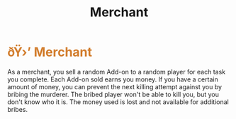 ﻿---
lang: en-US
title: Merchant
prev: Medium
next: Mortician
---
# <font color="#d27d2d">ðŸ›’ <b>Merchant</b></font> <Badge text="Support" type="tip" vertical="middle"/>

As a merchant, you sell a random Add-on to a random player for each task you complete. Each Add-on sold earns you money. If you have a certain amount of money, you can prevent the next killing attempt against you by bribing the murderer. The bribed player won't be able to kill you, but you don't know who it is. The money used is lost and not available for additional bribes.